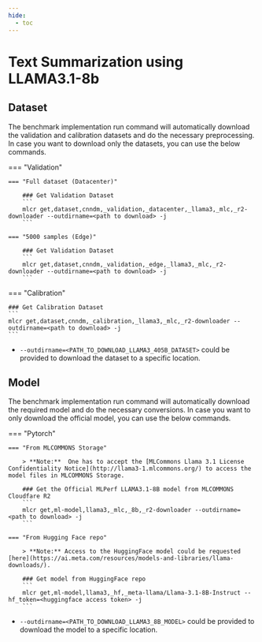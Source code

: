 ```yaml
---
hide:
  - toc
---
```


# Text Summarization using LLAMA3.1-8b

## Dataset

The benchmark implementation run command will automatically download the validation and calibration datasets and do the necessary preprocessing. In case you want to download only the datasets, you can use the below commands.

=== "Validation"

    === "Full dataset (Datacenter)"

        ### Get Validation Dataset
        ```
        mlcr get,dataset,cnndm,_validation,_datacenter,_llama3,_mlc,_r2-downloader --outdirname=<path to download> -j
        ```
    
    === "5000 samples (Edge)"

        ### Get Validation Dataset
        ```
        mlcr get,dataset,cnndm,_validation,_edge,_llama3,_mlc,_r2-downloader --outdirname=<path to download> -j
        ```

=== "Calibration"

    ### Get Calibration Dataset
    ```
    mlcr get,dataset,cnndm,_calibration,_llama3,_mlc,_r2-downloader --outdirname=<path to download> -j
    ```

- `--outdirname=<PATH_TO_DOWNLOAD_LLAMA3_405B_DATASET>` could be provided to download the dataset to a specific location.

## Model
The benchmark implementation run command will automatically download the required model and do the necessary conversions. In case you want to only download the official model, you can use the below commands.

=== "Pytorch"

    === "From MLCOMMONS Storage"

        > **Note:**  One has to accept the [MLCommons Llama 3.1 License Confidentiality Notice](http://llama3-1.mlcommons.org/) to access the model files in MLCOMMONS Storage. 

        ### Get the Official MLPerf LLAMA3.1-8B model from MLCOMMONS Cloudfare R2
        ```
        mlcr get,ml-model,llama3,_mlc,_8b,_r2-downloader --outdirname=<path to download> -j
        ```

    === "From Hugging Face repo"

        > **Note:** Access to the HuggingFace model could be requested [here](https://ai.meta.com/resources/models-and-libraries/llama-downloads/).

        ### Get model from HuggingFace repo
        ```
        mlcr get,ml-model,llama3,_hf,_meta-llama/Llama-3.1-8B-Instruct --hf_token=<huggingface access token> -j
        ```

- `--outdirname=<PATH_TO_DOWNLOAD_LLAMA3_8B_MODEL>` could be provided to download the model to a specific location.